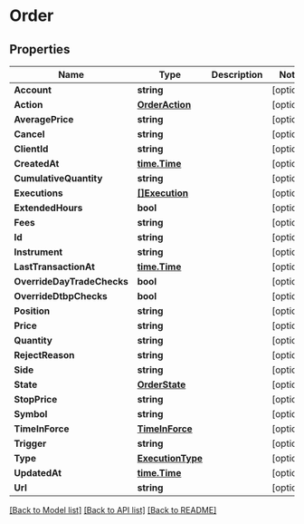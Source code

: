 # Order

## Properties

Name | Type | Description | Notes
------------ | ------------- | ------------- | -------------
**Account** | **string** |  | [optional] 
**Action** | [**OrderAction**](OrderAction.md) |  | [optional] 
**AveragePrice** | **string** |  | [optional] 
**Cancel** | **string** |  | [optional] 
**ClientId** | **string** |  | [optional] 
**CreatedAt** | [**time.Time**](time.Time.md) |  | [optional] 
**CumulativeQuantity** | **string** |  | [optional] 
**Executions** | [**[]Execution**](Execution.md) |  | [optional] 
**ExtendedHours** | **bool** |  | [optional] 
**Fees** | **string** |  | [optional] 
**Id** | **string** |  | [optional] 
**Instrument** | **string** |  | [optional] 
**LastTransactionAt** | [**time.Time**](time.Time.md) |  | [optional] 
**OverrideDayTradeChecks** | **bool** |  | [optional] 
**OverrideDtbpChecks** | **bool** |  | [optional] 
**Position** | **string** |  | [optional] 
**Price** | **string** |  | [optional] 
**Quantity** | **string** |  | [optional] 
**RejectReason** | **string** |  | [optional] 
**Side** | **string** |  | [optional] 
**State** | [**OrderState**](OrderState.md) |  | [optional] 
**StopPrice** | **string** |  | [optional] 
**Symbol** | **string** |  | [optional] 
**TimeInForce** | [**TimeInForce**](TimeInForce.md) |  | [optional] 
**Trigger** | **string** |  | [optional] 
**Type** | [**ExecutionType**](ExecutionType.md) |  | [optional] 
**UpdatedAt** | [**time.Time**](time.Time.md) |  | [optional] 
**Url** | **string** |  | [optional] 

[[Back to Model list]](../README.md#documentation-for-models) [[Back to API list]](../README.md#documentation-for-api-endpoints) [[Back to README]](../README.md)


